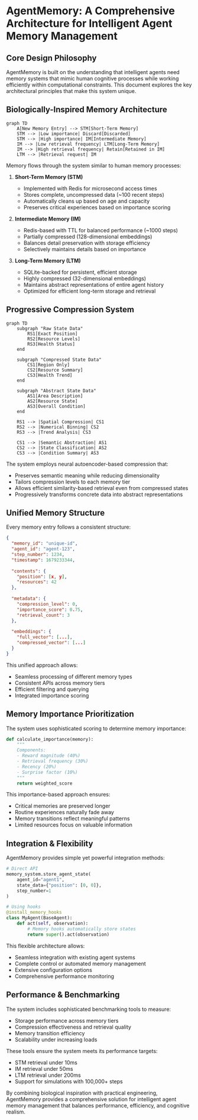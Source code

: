 # AgentMemory: A Comprehensive Architecture for Intelligent Agent Memory Management

## Core Design Philosophy

AgentMemory is built on the understanding that intelligent agents need memory systems that mimic human cognitive processes while working efficiently within computational constraints. This document explores the key architectural principles that make this system unique.

## Biologically-Inspired Memory Architecture

```mermaid
graph TD
    A[New Memory Entry] --> STM[Short-Term Memory]
    STM --> |Low importance| Discard[Discarded]
    STM --> |High importance| IM[Intermediate Memory]
    IM --> |Low retrieval frequency| LTM[Long-Term Memory]
    IM --> |High retrieval frequency| Retain[Retained in IM]
    LTM --> |Retrieval request| IM
```

Memory flows through the system similar to human memory processes:

1. **Short-Term Memory (STM)**
   - Implemented with Redis for microsecond access times
   - Stores complete, uncompressed data (~100 recent steps)
   - Automatically cleans up based on age and capacity
   - Preserves critical experiences based on importance scoring

2. **Intermediate Memory (IM)**
   - Redis-based with TTL for balanced performance (~1000 steps)
   - Partially compressed (128-dimensional embeddings)
   - Balances detail preservation with storage efficiency
   - Selectively maintains details based on importance

3. **Long-Term Memory (LTM)**
   - SQLite-backed for persistent, efficient storage
   - Highly compressed (32-dimensional embeddings)
   - Maintains abstract representations of entire agent history
   - Optimized for efficient long-term storage and retrieval

## Progressive Compression System

```mermaid
graph TD
    subgraph "Raw State Data"
        RS1[Exact Position]
        RS2[Resource Levels]
        RS3[Health Status]
    end
    
    subgraph "Compressed State Data"
        CS1[Region Only]
        CS2[Resource Summary]
        CS3[Health Trend]
    end
    
    subgraph "Abstract State Data"
        AS1[Area Description]
        AS2[Resource State]
        AS3[Overall Condition]
    end
    
    RS1 --> |Spatial Compression| CS1
    RS2 --> |Numerical Binning| CS2
    RS3 --> |Trend Analysis| CS3
    
    CS1 --> |Semantic Abstraction| AS1
    CS2 --> |State Classification| AS2
    CS3 --> |Condition Summary| AS3
```

The system employs neural autoencoder-based compression that:
- Preserves semantic meaning while reducing dimensionality
- Tailors compression levels to each memory tier
- Allows efficient similarity-based retrieval even from compressed states
- Progressively transforms concrete data into abstract representations

## Unified Memory Structure

Every memory entry follows a consistent structure:

```json
{
  "memory_id": "unique-id",
  "agent_id": "agent-123",
  "step_number": 1234,
  "timestamp": 1679233344,
  
  "contents": {
    "position": [x, y],
    "resources": 42
  },
  
  "metadata": {
    "compression_level": 0,
    "importance_score": 0.75,
    "retrieval_count": 3
  },
  
  "embeddings": {
    "full_vector": [...],
    "compressed_vector": [...]
  }
}
```

This unified approach allows:
- Seamless processing of different memory types
- Consistent APIs across memory tiers
- Efficient filtering and querying
- Integrated importance scoring

## Memory Importance Prioritization

The system uses sophisticated scoring to determine memory importance:

```python
def calculate_importance(memory):
    """
    Components:
    - Reward magnitude (40%)
    - Retrieval frequency (30%)
    - Recency (20%)
    - Surprise factor (10%)
    """
    return weighted_score
```

This importance-based approach ensures:
- Critical memories are preserved longer
- Routine experiences naturally fade away
- Memory transitions reflect meaningful patterns
- Limited resources focus on valuable information

## Integration & Flexibility

AgentMemory provides simple yet powerful integration methods:

```python
# Direct API
memory_system.store_agent_state(
    agent_id="agent1", 
    state_data={"position": [0, 0]},
    step_number=1
)

# Using hooks
@install_memory_hooks
class MyAgent(BaseAgent):
    def act(self, observation):
        # Memory hooks automatically store states
        return super().act(observation)
```

This flexible architecture allows:
- Seamless integration with existing agent systems
- Complete control or automated memory management
- Extensive configuration options
- Comprehensive performance monitoring

## Performance & Benchmarking

The system includes sophisticated benchmarking tools to measure:
- Storage performance across memory tiers
- Compression effectiveness and retrieval quality
- Memory transition efficiency
- Scalability under increasing loads

These tools ensure the system meets its performance targets:
- STM retrieval under 10ms
- IM retrieval under 50ms
- LTM retrieval under 200ms
- Support for simulations with 100,000+ steps

By combining biological inspiration with practical engineering, AgentMemory provides a comprehensive solution for intelligent agent memory management that balances performance, efficiency, and cognitive realism.
